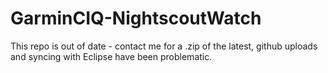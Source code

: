 # GarminCIQ-NightscoutWatch
This repo is out of date - contact me for a .zip of the latest, github uploads and syncing with Eclipse have been problematic.
